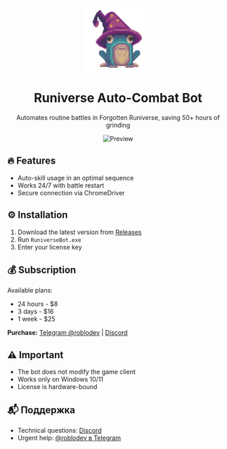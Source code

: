 <div align="center">
  <img src="assets/logo.png" width="150">
  <h1>Runiverse Auto-Combat Bot</h1>
  <p>Automates routine battles in Forgotten Runiverse, saving 50+ hours of grinding</p>
  
  ![Preview](assets/preview.gif)
</div>

## 🔥 Features
- Auto-skill usage in an optimal sequence
- Works 24/7 with battle restart
- Secure connection via ChromeDriver

## ⚙️ Installation
1. Download the latest version from [Releases](https://github.com/Roblodevv/Forgotten_Runiverse_Bot)
2. Run `RuniverseBot.exe`
3. Enter your license key

## 💰 Subscription
Available plans:
- 24 hours - $8
- 3 days - $16
- 1 week - $25

**Purchase:** [Telegram @roblodev](https://t.me/roblodev) | [Discord](https://discord.gg/Tj6fvJTm)

## ⚠️ Important
- The bot does not modify the game client
- Works only on Windows 10/11
- License is hardware-bound

## 📬 Поддержка
- Technical questions: [Discord](https://discord.gg/Tj6fvJTm)
- Urgent help: [@roblodev в Telegram](https://t.me/roblodev)
